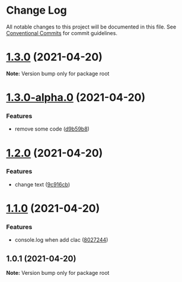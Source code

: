 # Change Log

All notable changes to this project will be documented in this file.
See [Conventional Commits](https://conventionalcommits.org) for commit guidelines.

# [1.3.0](https://github.com/iamyoki/lerna-demo/compare/v1.3.0-alpha.0...v1.3.0) (2021-04-20)

**Note:** Version bump only for package root





# [1.3.0-alpha.0](https://github.com/iamyoki/lerna-demo/compare/v1.2.0...v1.3.0-alpha.0) (2021-04-20)


### Features

* remove some code ([d9b59b8](https://github.com/iamyoki/lerna-demo/commit/d9b59b8f14e17277fbc8cee2770e0463c64df129))





# [1.2.0](https://github.com/iamyoki/lerna-demo/compare/v1.1.0...v1.2.0) (2021-04-20)


### Features

* change text ([9c916cb](https://github.com/iamyoki/lerna-demo/commit/9c916cb88fb37b717c40c229c0b03e067fe8fe51))





# [1.1.0](https://github.com/iamyoki/lerna-demo/compare/v1.0.1...v1.1.0) (2021-04-20)


### Features

* console.log when add clac ([8027244](https://github.com/iamyoki/lerna-demo/commit/802724467b31d265fe3ea0c0c81ec3f06ff25c5d))





## 1.0.1 (2021-04-20)

**Note:** Version bump only for package root
